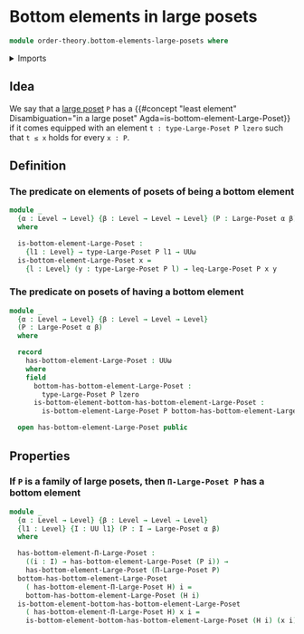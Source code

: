 # Bottom elements in large posets

```agda
module order-theory.bottom-elements-large-posets where
```

<details><summary>Imports</summary>

```agda
open import foundation.universe-levels

open import order-theory.dependent-products-large-posets
open import order-theory.large-posets
```

</details>

## Idea

We say that a [large poset](order-theory.large-posets.md) `P` has a
{{#concept "least element" Disambiguation="in a large poset" Agda=is-bottom-element-Large-Poset}}
if it comes equipped with an element `t : type-Large-Poset P lzero` such that
`t ≤ x` holds for every `x : P`.

## Definition

### The predicate on elements of posets of being a bottom element

```agda
module _
  {α : Level → Level} {β : Level → Level → Level} (P : Large-Poset α β)
  where

  is-bottom-element-Large-Poset :
    {l1 : Level} → type-Large-Poset P l1 → UUω
  is-bottom-element-Large-Poset x =
    {l : Level} (y : type-Large-Poset P l) → leq-Large-Poset P x y
```

### The predicate on posets of having a bottom element

```agda
module _
  {α : Level → Level} {β : Level → Level → Level}
  (P : Large-Poset α β)
  where

  record
    has-bottom-element-Large-Poset : UUω
    where
    field
      bottom-has-bottom-element-Large-Poset :
        type-Large-Poset P lzero
      is-bottom-element-bottom-has-bottom-element-Large-Poset :
        is-bottom-element-Large-Poset P bottom-has-bottom-element-Large-Poset

  open has-bottom-element-Large-Poset public
```

## Properties

### If `P` is a family of large posets, then `Π-Large-Poset P` has a bottom element

```agda
module _
  {α : Level → Level} {β : Level → Level → Level}
  {l1 : Level} {I : UU l1} (P : I → Large-Poset α β)
  where

  has-bottom-element-Π-Large-Poset :
    ((i : I) → has-bottom-element-Large-Poset (P i)) →
    has-bottom-element-Large-Poset (Π-Large-Poset P)
  bottom-has-bottom-element-Large-Poset
    ( has-bottom-element-Π-Large-Poset H) i =
    bottom-has-bottom-element-Large-Poset (H i)
  is-bottom-element-bottom-has-bottom-element-Large-Poset
    ( has-bottom-element-Π-Large-Poset H) x i =
    is-bottom-element-bottom-has-bottom-element-Large-Poset (H i) (x i)
```
